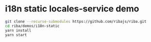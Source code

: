 # i18n static locales-service demo

```bash
git clone --recurse-submodules https://github.com/ribajs/riba.git
cd riba/demos/i18n-static
yarn install
yarn start
```
